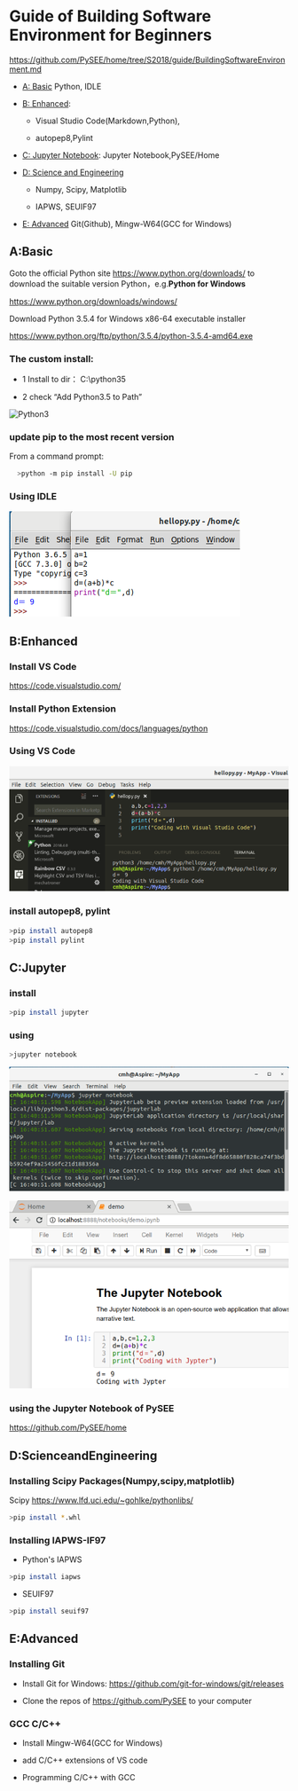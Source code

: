 # Guide of  Building Software Environment for Beginners

https://github.com/PySEE/home/tree/S2018/guide/BuildingSoftwareEnvironment.md 

* [A: Basic](#A:Basic) Python, IDLE

* [B: Enhanced](#B:Enhanced): 
  
  * Visual Studio Code(Markdown,Python),
  
  * autopep8,Pylint

* [C: Jupyter Notebook](#C:jupyter):  Jupyter Notebook,PySEE/Home
  
* [D: Science and Engineering](#D:ScienceandEngineering)

  * Numpy, Scipy, Matplotlib

  * IAPWS, SEUIF97

* [E: Advanced](#E:Advanced)  Git(Github), Mingw-W64(GCC for Windows)

## A:Basic

Goto the official Python site  https://www.python.org/downloads/ to download the suitable version Python，e.g.**Python for Windows**

https://www.python.org/downloads/windows/

Download Python 3.5.4 for Windows x86-64 executable installer 

https://www.python.org/ftp/python/3.5.4/python-3.5.4-amd64.exe

###  The custom install: 
      
  * 1 Install to dir： C:\python35
            
  * 2 check “Add Python3.5 to Path” 

![Python3](./img/python35.jpg)
   
### update pip to the most recent version

From a command prompt:
```bash
  >python -m pip install -U pip
```

### Using IDLE

![idle](./img/idle.png)


## B:Enhanced

### Install  VS Code

  https://code.visualstudio.com/

### Install Python Extension

https://code.visualstudio.com/docs/languages/python

### Using VS Code

![vscode](./img/vscode.png)

### install autopep8, pylint
```bash  
>pip install autopep8
>pip install pylint
```

## C:Jupyter

### install
  
```bash       
>pip install jupyter
```    
### using

```bash       
>jupyter notebook
```    
![ipynb-1](./img/ipynb-1.png)

![ipynb-2](./img/ipynb-2.png)

### using the Jupyter Notebook of  PySEE

https://github.com/PySEE/home

## D:ScienceandEngineering

### Installing Scipy Packages(Numpy,scipy,matplotlib) 

Scipy  https://www.lfd.uci.edu/~gohlke/pythonlibs/ 
    
```bash
>pip install *.whl
```  
### Installing IAPWS-IF97

* Python's IAPWS

```bash
>pip install iapws
```

* SEUIF97

```bash
>pip install seuif97
```
   
## E:Advanced

### Installing Git 
   
* Install Git for Windows: https://github.com/git-for-windows/git/releases

* Clone the repos of https://github.com/PySEE to your computer

 ### GCC C/C++

* Install Mingw-W64(GCC for Windows)

* add C/C++ extensions of VS code

* Programming C/C++ with GCC 